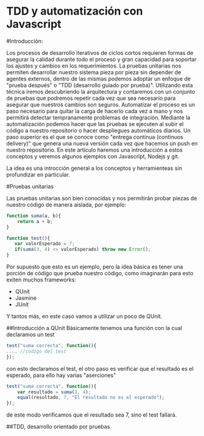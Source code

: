 TDD y automatización con Javascript
===================================

#Introducción:

 Los procesos de desarrollo iterativos de ciclos cortos requieren formas de asegurar la calidad durante todo el proceso y gran capacidad para soportar los ajustes y cambios en los requerimientos.
La pruebas unitarias nos permiten desarrollar nuestro sistema pieza por pieza sin depender de agentes externos, dentro de las mismas podemos adoptar un enfoque de "prueba después" o "TDD (desarrollo guiado por prueba)".
Utilizando esta técnica iremos descubriendo la arquitectura y contaremos con un conjunto de pruebas que podremos repetir cada vez que sea necesario para asegurar que nuestros cambios son seguros.
Automatizar el proceso es un paso necesario para quitar la carga de hacerlo cada vez a mano y nos permitirá detectar tempranamente problemas de integración.
Mediante la automatización podemos hacer que las pruebas se ejecuten al subir el código a nuestro repositorio o hacer despliegues automáticos diarios.
Un paso superior es el que se conoce como "entrega continua (continuos delivery)" que genera una nueva versión cada vez que hacemos un push en nuestro repositorio.
En este artículo haremos una introducción a estos conceptos y veremos algunos ejemplos con
Javascript, Nodejs y git.

La idea es una introcción general a los conceptos y herramienteas sin profundizar en particular.

#Pruebas unitarias
 
 Las pruebas unitarias son bien conocidas y nos permitirán probar piezas de nuestro código de manera aislada, por ejemplo:
 
```javascript
function suma(a, b){
    return a + b;
}

function test(){
   var valorEsperado = 7;
   if(suma(3, 4) <> valorEsperado) throw new Error();
}
```

Por supuesto que esto es un ejemplo, pero la idea básica es tener una porción de código que prueba nuestro código, como imaginarán para esto exiten muchos frameworks:

<ul>
<li>QUnit</li>
<li>Jasmine</li>
<li>JUnit</li>
</ul>

Y tantos más, en este caso vamos a utilizar un poco de QUnit.

##Introducción a QUnit
Básicamente tenemos una función con la cual declaramos un test

```javascript
test("suma correcta", function(){
.... //codigo del test
});
```
con esto declaramos el test, el otro paso es verificar que el resultado es el esperado, para ello hay varias "aserciones"

```javascript
test("suma correcta", function(){
    var resultado = suma(3, 4);
    equal(resultado, 7, "El resultado no es el esperado");
});
```
de este modo verificamos que el resultado sea 7, sino el test fallará.

##TDD, desarrollo orientado por pruebas

